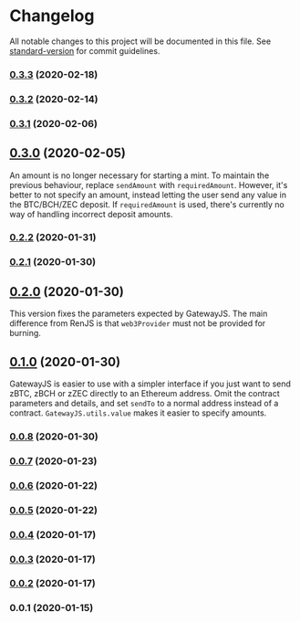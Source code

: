 # Changelog

All notable changes to this project will be documented in this file. See [standard-version](https://github.com/conventional-changelog/standard-version) for commit guidelines.

### [0.3.3](https://github.com/renproject/gateway-js/compare/v0.3.2...v0.3.3) (2020-02-18)

### [0.3.2](https://github.com/renproject/gateway-js/compare/v0.3.1...v0.3.2) (2020-02-14)

### [0.3.1](https://github.com/renproject/gateway-js/compare/v0.3.0...v0.3.1) (2020-02-06)

## [0.3.0](https://github.com/renproject/gateway-js/compare/v0.2.2...v0.3.0) (2020-02-05)

An amount is no longer necessary for starting a mint. To maintain the previous behaviour, replace `sendAmount` with `requiredAmount`. However, it's better to not specify an amount, instead letting the user send any value in the BTC/BCH/ZEC deposit. If `requiredAmount` is used, there's currently no way of handling incorrect deposit amounts.

### [0.2.2](https://github.com/renproject/gateway-js/compare/v0.2.1...v0.2.2) (2020-01-31)

### [0.2.1](https://github.com/renproject/gateway-js/compare/v0.2.0...v0.2.1) (2020-01-30)

## [0.2.0](https://github.com/renproject/gateway-js/compare/v0.1.0...v0.2.0) (2020-01-30)

This version fixes the parameters expected by GatewayJS. The main difference from RenJS is that `web3Provider` must not be provided for burning.

## [0.1.0](https://github.com/renproject/gateway-js/compare/v0.0.8...v0.1.0) (2020-01-30)

GatewayJS is easier to use with a simpler interface if you just want to send zBTC, zBCH or zZEC directly to an Ethereum address. Omit the contract parameters and details, and set `sendTo` to a normal address instead of a contract. `GatewayJS.utils.value` makes it easier to specify amounts.

### [0.0.8](https://github.com/renproject/gateway-js/compare/v0.0.7...v0.0.8) (2020-01-30)

### [0.0.7](https://github.com/renproject/gateway-js/compare/v0.0.6...v0.0.7) (2020-01-23)

### [0.0.6](https://github.com/renproject/gateway-js/compare/v0.0.5...v0.0.6) (2020-01-22)

### [0.0.5](https://github.com/renproject/gateway-js/compare/v0.0.4...v0.0.5) (2020-01-22)

### [0.0.4](https://github.com/renproject/gateway-js/compare/v0.0.3...v0.0.4) (2020-01-17)

### [0.0.3](https://github.com/renproject/gateway-js/compare/v0.0.2...v0.0.3) (2020-01-17)

### [0.0.2](https://github.com/renproject/gateway-js/compare/v0.0.1...v0.0.2) (2020-01-17)

### 0.0.1 (2020-01-15)
